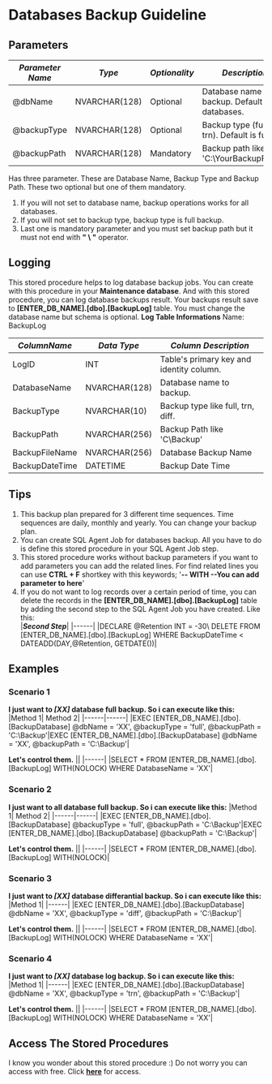 # Databases Backup Guideline

## Parameters
|***Parameter Name***|***Type***|***Optionality***|***Description***|
|------|------|-----|-----|
|@dbName|NVARCHAR(128)|Optional|Database name to backup. Default is all databases.|
|@backupType|NVARCHAR(128)|Optional|Backup type (full, diff, trn). Default is full.|
|@backupPath|NVARCHAR(128)|Mandatory|Backup path like this: 'C:\YourBackupFolder'|

Has three parameter. These are Database Name, Backup Type and Backup Path. These two optional but one of them mandatory.
1. If you will not set to database name, backup operations works for all databases.
2. If you will not set to backup type, backup type is full backup.
3. Last one is mandatory parameter and you must set backup path but it must not end with **" \ "** operator.

## Logging
This stored procedure helps to log database backup jobs. You can create with this procedure in your **Maintenance database**. And with this stored procedure, you can log database backups result.
Your backups result save to **[ENTER_DB_NAME].[dbo].[BackupLog]** table. You must change the database name but schema is optional.
**Log Table Informations**
Name: BackupLog

|***ColumnName***|***Data Type***|***Column Description***|
|------|------|-----|
|LogID|INT|Table's primary key and identity column.|
|DatabaseName|NVARCHAR(128)|Database name to backup.|
|BackupType|NVARCHAR(10)|Backup type like full, trn, diff.|
|BackupPath|NVARCHAR(256)|Backup Path like 'C\Backup'|
|BackupFileName|NVARCHAR(256)|Database Backup Name|
|BackupDateTime|DATETIME|Backup Date Time|

## Tips
1. This backup plan prepared for 3 different time sequences. Time sequences are daily, monthly and yearly. You can change your backup plan.
2. You can create SQL Agent Job for databases backup. All you have to do is define this stored procedure in your SQL Agent Job step.
3. This stored procedure works without backup parameters if you want to add parameters you can add the related lines. For find related lines you can use **CTRL + F** shortkey with this keywords; '**-- WITH --You can add parameter to here**'
4. If you do not want to log records over a certain period of time, you can delete the records in the  **[ENTER_DB_NAME].[dbo].[BackupLog]** table by adding the second step to the SQL Agent Job you have created. Like this:\
   |***Second Step***|
   |------|
   |DECLARE @Retention INT = -30\ DELETE FROM [ENTER_DB_NAME].[dbo].[BackupLog] WHERE BackupDateTime < DATEADD(DAY,@Retention, GETDATE())|
   
## Examples

### Scenario 1
**I just want to *[XX]* database full backup. So i can execute like this:**
|Method 1| Method 2|
|------|------|
|EXEC [ENTER_DB_NAME].[dbo].[BackupDatabase] @dbName = 'XX', @backupType = 'full', @backupPath = 'C:\Backup'|EXEC [ENTER_DB_NAME].[dbo].[BackupDatabase] @dbName = 'XX', @backupPath = 'C:\Backup'|

**Let's control them.**
||
|------|
|SELECT * FROM [ENTER_DB_NAME].[dbo].[BackupLog] WITH(NOLOCK) WHERE DatabaseName = 'XX'|

### Scenario 2
**I just want to all database full backup. So i can execute like this:**
|Method 1| Method 2|
|------|------|
|EXEC [ENTER_DB_NAME].[dbo].[BackupDatabase]  @backupType = 'full', @backupPath = 'C:\Backup'|EXEC [ENTER_DB_NAME].[dbo].[BackupDatabase] @backupPath = 'C:\Backup'|

**Let's control them.**
||
|------|
|SELECT * FROM [ENTER_DB_NAME].[dbo].[BackupLog] WITH(NOLOCK)|

### Scenario 3
**I just want to *[XX]* database differantial backup. So i can execute like this:**
|Method 1|
|------|
|EXEC [ENTER_DB_NAME].[dbo].[BackupDatabase] @dbName = 'XX', @backupType = 'diff', @backupPath = 'C:\Backup'|

**Let's control them.**
||
|------|
|SELECT * FROM [ENTER_DB_NAME].[dbo].[BackupLog] WITH(NOLOCK) WHERE DatabaseName = 'XX'|

### Scenario 4
**I just want to *[XX]* database log backup. So i can execute like this:**
|Method 1|
|------|
|EXEC [ENTER_DB_NAME].[dbo].[BackupDatabase] @dbName = 'XX', @backupType = 'trn', @backupPath = 'C:\Backup'|

**Let's control them.**
||
|------|
|SELECT * FROM [ENTER_DB_NAME].[dbo].[BackupLog] WITH(NOLOCK) WHERE DatabaseName = 'XX'|

## Access The Stored Procedures
I know you wonder about this stored procedure :) Do not worry you can access with free. Click **[here](https://github.com/kisinamso/SQLServerMaintenanceBox/blob/main/002_DatabaseBackup.sql)** for access.

